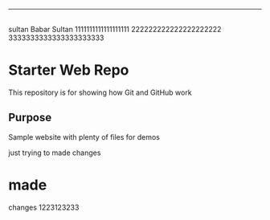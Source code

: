 ********************
\
sultan
Babar
Sultan
1111111111111111111
222222222222222222222
3333333333333333333333

# Starter Web Repo

This repository is for showing how Git and GitHub work

## Purpose

Sample website with plenty of files for demos

just trying to made changes

# made


changes 
1223123233